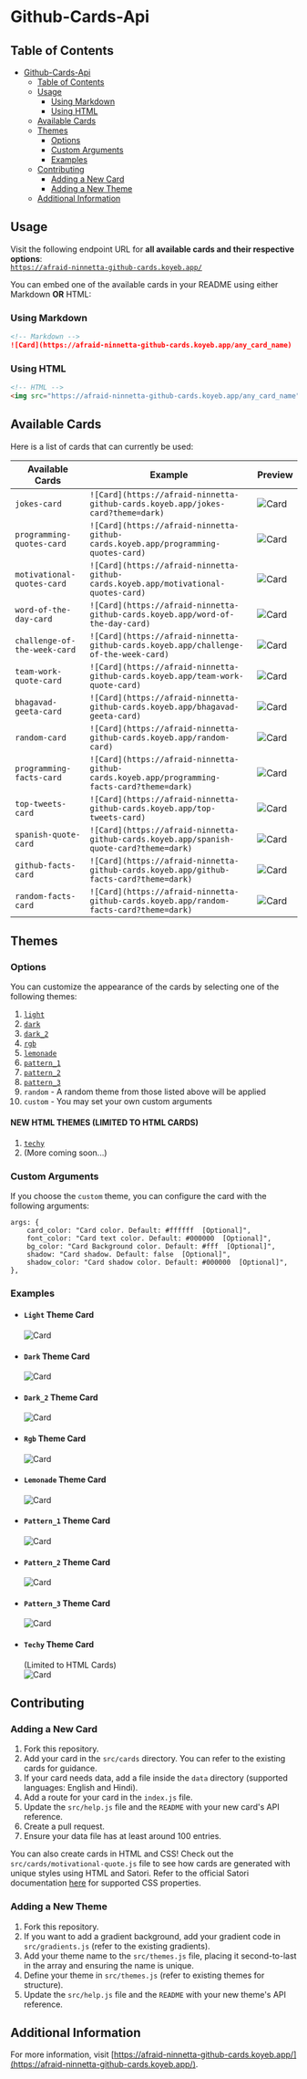 # Github-Cards-Api

## Table of Contents

- [Github-Cards-Api](#github-cards-api)
  - [Table of Contents](#table-of-contents)
  - [Usage](#usage)
    - [Using Markdown](#using-markdown)
    - [Using HTML](#using-html)
  - [Available Cards](#available-cards)
  - [Themes](#themes)
    - [Options](#options)
    - [Custom Arguments](#custom-arguments)
    - [Examples](#examples)
  - [Contributing](#contributing)
    - [Adding a New Card](#adding-a-new-card)
    - [Adding a New Theme](#adding-a-new-theme)
  - [Additional Information](#additional-information)

## Usage

Visit the following endpoint URL for **all available cards and their respective options**:  
[`https://afraid-ninnetta-github-cards.koyeb.app/`](https://afraid-ninnetta-github-cards.koyeb.app/)

You can embed one of the available cards in your README using either Markdown **OR** HTML:

### Using Markdown

```md
<!-- Markdown -->
![Card](https://afraid-ninnetta-github-cards.koyeb.app/any_card_name)
```

### Using HTML

```html
<!-- HTML -->
<img src="https://afraid-ninnetta-github-cards.koyeb.app/any_card_name" alt="Card" />
```

## Available Cards

Here is a list of cards that can currently be used:

| Available Cards | Example | Preview |
| --------------- | ------- | ------- |
| `jokes-card` | `![Card](https://afraid-ninnetta-github-cards.koyeb.app/jokes-card?theme=dark)` | ![Card](https://afraid-ninnetta-github-cards.koyeb.app/jokes-card?theme=dark) |
| `programming-quotes-card` | `![Card](https://afraid-ninnetta-github-cards.koyeb.app/programming-quotes-card)` | ![Card](https://afraid-ninnetta-github-cards.koyeb.app/programming-quotes-card) |
| `motivational-quotes-card` | `![Card](https://afraid-ninnetta-github-cards.koyeb.app/motivational-quotes-card)` | ![Card](https://afraid-ninnetta-github-cards.koyeb.app/motivational-quotes-card) |
| `word-of-the-day-card` | `![Card](https://afraid-ninnetta-github-cards.koyeb.app/word-of-the-day-card)` | ![Card](https://afraid-ninnetta-github-cards.koyeb.app/word-of-the-day-card) |
| `challenge-of-the-week-card` | `![Card](https://afraid-ninnetta-github-cards.koyeb.app/challenge-of-the-week-card)` | ![Card](https://afraid-ninnetta-github-cards.koyeb.app/challenge-of-the-week-card) |
| `team-work-quote-card` | `![Card](https://afraid-ninnetta-github-cards.koyeb.app/team-work-quote-card)` | ![Card](https://afraid-ninnetta-github-cards.koyeb.app/team-work-quote-card) |
| `bhagavad-geeta-card` | `![Card](https://afraid-ninnetta-github-cards.koyeb.app/bhagavad-geeta-card)` | ![Card](https://afraid-ninnetta-github-cards.koyeb.app/bhagavad-geeta-card) |
| `random-card` | `![Card](https://afraid-ninnetta-github-cards.koyeb.app/random-card)` | ![Card](https://afraid-ninnetta-github-cards.koyeb.app/random-card) |
| `programming-facts-card` | `![Card](https://afraid-ninnetta-github-cards.koyeb.app/programming-facts-card?theme=dark)` | ![Card](https://afraid-ninnetta-github-cards.koyeb.app/programming-facts-card?theme=dark) |
| `top-tweets-card` | `![Card](https://afraid-ninnetta-github-cards.koyeb.app/top-tweets-card)` | ![Card](https://afraid-ninnetta-github-cards.koyeb.app/top-tweets-card) |
| `spanish-quote-card`         | `![Card](https://afraid-ninnetta-github-cards.koyeb.app/spanish-quote-card?theme=dark)`     | ![Card](https://afraid-ninnetta-github-cards.koyeb.app/spanish-quote-card?theme=dark)     |
| `github-facts-card`         | `![Card](https://afraid-ninnetta-github-cards.koyeb.app/github-facts-card?theme=dark)`     | ![Card](https://afraid-ninnetta-github-cards.koyeb.app/github-facts-card?theme=dark)     |
| `random-facts-card`         | `![Card](https://afraid-ninnetta-github-cards.koyeb.app/random-facts-card?theme=dark)`     | ![Card](https://afraid-ninnetta-github-cards.koyeb.app/random-facts-card?theme=dark)     |

## Themes

### Options

You can customize the appearance of the cards by selecting one of the following themes:

1. [`light`](#light-theme-card)
2. [`dark`](#dark-theme-card)
3. [`dark_2`](#dark_2-theme-card)
4. [`rgb`](#rgb-theme-card)
5. [`lemonade`](#lemonade-theme-card)
6. [`pattern_1`](#pattern_1-theme-card)
7. [`pattern_2`](#pattern_2-theme-card)
8. [`pattern_3`](#pattern_3-theme-card)
9. `random` - A random theme from those listed above will be applied
10. `custom` - You may set your own custom arguments

#### NEW HTML THEMES (LIMITED TO HTML CARDS)
1. [`techy`](#techy-theme-card)
2. (More coming soon...)

### Custom Arguments

If you choose the `custom` theme, you can configure the card with the following arguments:

```JS
args: {
    card_color: "Card color. Default: #ffffff  [Optional]",
    font_color: "Card text color. Default: #000000  [Optional]",
    bg_color: "Card Background color. Default: #fff  [Optional]",
    shadow: "Card shadow. Default: false  [Optional]",
    shadow_color: "Card shadow color. Default: #000000  [Optional]",
},
```

### Examples

- #### `Light` Theme Card

  ![Card](https://afraid-ninnetta-github-cards.koyeb.app/jokes-card?theme=light)

- #### `Dark` Theme Card

  ![Card](https://afraid-ninnetta-github-cards.koyeb.app/jokes-card?theme=dark)

- #### `Dark_2` Theme Card

  ![Card](https://afraid-ninnetta-github-cards.koyeb.app/jokes-card?theme=dark_2)

- #### `Rgb` Theme Card

  ![Card](https://afraid-ninnetta-github-cards.koyeb.app/jokes-card?theme=rgb)

- #### `Lemonade` Theme Card

  ![Card](https://afraid-ninnetta-github-cards.koyeb.app/jokes-card?theme=lemonade)

- #### `Pattern_1` Theme Card

  ![Card](https://afraid-ninnetta-github-cards.koyeb.app/jokes-card?theme=pattern_1)

- #### `Pattern_2` Theme Card

  ![Card](https://afraid-ninnetta-github-cards.koyeb.app/jokes-card?theme=pattern_2)

- #### `Pattern_3` Theme Card

  ![Card](https://afraid-ninnetta-github-cards.koyeb.app/jokes-card?theme=pattern_3)

- #### `Techy` Theme Card
  (Limited to HTML Cards)<br>
  ![Card](https://afraid-ninnetta-github-cards.koyeb.app/motivational-quotes-card?theme=techy)

## Contributing

### Adding a New Card

1. Fork this repository.
2. Add your card in the `src/cards` directory. You can refer to the existing cards for guidance.
3. If your card needs data, add a file inside the `data` directory (supported languages: English and Hindi).
4. Add a route for your card in the `index.js` file.
5. Update the `src/help.js` file and the `README` with your new card's API reference.
6. Create a pull request.
7. Ensure your data file has at least around 100 entries.

You can also create cards in HTML and CSS! Check out the `src/cards/motivational-quote.js` file to see how cards are generated with unique styles using HTML and Satori. Refer to the official Satori documentation [here](https://github.com/vercel/satori?tab=readme-ov-file#documentation) for supported CSS properties.

### Adding a New Theme

1. Fork this repository.
2. If you want to add a gradient background, add your gradient code in `src/gradients.js` (refer to the existing gradients).
3. Add your theme name to the `src/themes.js` file, placing it second-to-last in the array and ensuring the name is unique.
4. Define your theme in `src/themes.js` (refer to existing themes for structure).
5. Update the `src/help.js` file and the `README` with your new theme's API reference.

## Additional Information

For more information, visit [https://afraid-ninnetta-github-cards.koyeb.app/](https://afraid-ninnetta-github-cards.koyeb.app/).
